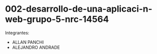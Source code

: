 # 002-desarrollo-de-una-aplicaci-n-web-grupo-5-nrc-14564

Integrantes:
  - ALLAN PANCHI
  - ALEJANDRO ANDRADE
